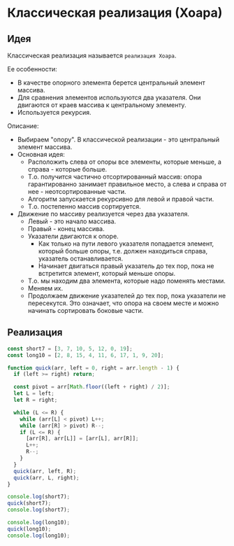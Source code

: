 # Классическая реализация (Хоара)

## Идея

Классическая реализация называется `реализация Хоара`. 

Ее особенности:

* В качестве опорного элемента берется центральный элемент массива.
* Для сравнения элементов используются два указателя. Они двигаются от краев массива к центральному элементу.
* Используется рекурсия.

Описание:

* Выбираем "опору". В классической реализации - это центральный элемент массива.
* Основная идея: 
  * Расположить слева от опоры все элементы, которые меньше, а справа - которые больше.
  * Т.о. получится частично отсортированный массив: опора гарантированно занимает правильное место, а слева и справа от нее - неотсортированные части.
  * Алгоритм запускается рекурсивно для левой и правой части.
  * Т.о. постепенно массив сортируется.
* Движение по массиву реализуется через два указателя.
  * Левый - это начало массива.
  * Правый - конец массива.
  * Указатели двигаются к опоре.
    * Как только на пути левого указателя попадается элемент, который больше опоры, т.е. должен находиться справа, указатель останавливается.
    * Начинает двигаться правый указатель до тех пор, пока не встретится элемент, который меньше опоры.
  * Т.о. мы находим два элемента, которые надо поменять местами.
  * Меняем их.
  * Продолжаем движение указателей до тех пор, пока указатели не пересекутся. Это означает, что опора на своем месте и можно начинать сортировать боковые части.

## Реализация

```javascript
const short7 = [3, 7, 10, 5, 12, 0, 19];
const long10 = [2, 8, 15, 4, 11, 6, 17, 1, 9, 20];

function quick(arr, left = 0, right = arr.length - 1) {
  if (left >= right) return;

  const pivot = arr[Math.floor((left + right) / 2)];
  let L = left;
  let R = right;

  while (L <= R) {
    while (arr[L] < pivot) L++;
    while (arr[R] > pivot) R--;
    if (L <= R) {
      [arr[R], arr[L]] = [arr[L], arr[R]];
      L++;
      R--;
    }
  }
  quick(arr, left, R);
  quick(arr, L, right);
}

console.log(short7);
quick(short7);
console.log(short7);

console.log(long10);
quick(long10);
console.log(long10);
```




